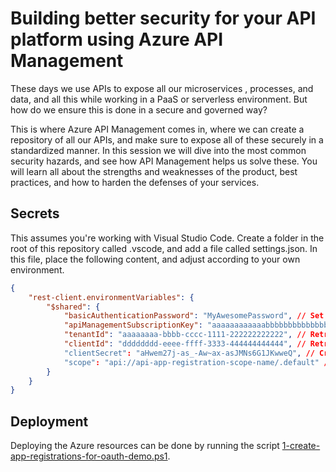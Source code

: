 # Building better security for your API platform using Azure API Management

These days we use APIs to expose all our microservices , processes, and data, and all this while working in a PaaS or serverless environment. But how do we ensure this is done in a secure and governed way?

This is where Azure API Management comes in, where we can create a repository of all our APIs, and make sure to expose all of these securely in a standardized manner. In this session we will dive into the most common security hazards, and see how API Management helps us solve these. You will learn all about the strengths and weaknesses of the product, best practices, and how to harden the defenses of your services.

## Secrets

This assumes you're working with Visual Studio Code. Create a folder in the root of this repository called .vscode, and add a file called settings.json. In this file, place the following content, and adjust according to your own environment.

```json
{
    "rest-client.environmentVariables": {
        "$shared": {
            "basicAuthenticationPassword": "MyAwesomePassword", // Set any password you like, do this before deployment as it will be dynamically retrieved from the deployment script.
            "apiManagementSubscriptionKey": "aaaaaaaaaaaabbbbbbbbbbbbbb111111111111", // Retrieve from API Management after deployment.
            "tenantId": "aaaaaaaa-bbbb-cccc-1111-222222222222", // Retrieve from Azure Active Directory on the Overview blade
            "clientId": "dddddddd-eeee-ffff-3333-444444444444", // Retrieve from Azure Active Directory after creating the app registrations described on https://bit.ly/api-management-oauth-aad.
            "clientSecret": "aHwem27j-as_-Aw~ax-asJMNs6G1JKwweQ", // Created during creating the app registrations described on https://bit.ly/api-management-oauth-aad.
            "scope": "api://api-app-registration-scope-name/.default" // Configured during creating the app registrations described on https://bit.ly/api-management-oauth-aad.
        }
    }
}
```

## Deployment

Deploying the Azure resources can be done by running the script [1-create-app-registrations-for-oauth-demo.ps1](./Assets/Code/IaC/1-create-app-registrations-for-oauth-demo.ps1).